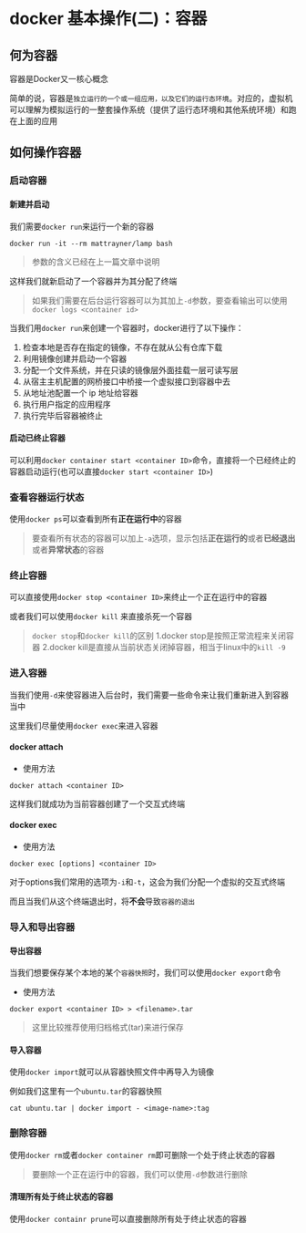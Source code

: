 # docker 基本操作(二)：容器

## 何为容器

容器是Docker又一核心概念

简单的说，容器是`独立运行的一个或一组应用，以及它们的运行态环境`。对应的，虚拟机可以理解为模拟运行的一整套操作系统（提供了运行态环境和其他系统环境）和跑在上面的应用

## 如何操作容器

### 启动容器

#### 新建并启动

我们需要`docker run`来运行一个新的容器

```shell
docker run -it --rm mattrayner/lamp bash
```

> 参数的含义已经在上一篇文章中说明

这样我们就新启动了一个容器并为其分配了终端

> 如果我们需要在后台运行容器可以为其加上`-d`参数，要查看输出可以使用`docker logs <container id>`

当我们用`docker run`来创建一个容器时，docker进行了以下操作：

1. 检查本地是否存在指定的镜像，不存在就从公有仓库下载
2. 利用镜像创建并启动一个容器
3. 分配一个文件系统，并在只读的镜像层外面挂载一层可读写层
4. 从宿主主机配置的网桥接口中桥接一个虚拟接口到容器中去
5. 从地址池配置一个	ip	地址给容器
6. 执行用户指定的应用程序
7. 执行完毕后容器被终止

#### 启动已终止容器

可以利用`docker container start <container ID>`命令，直接将一个已经终止的容器启动运行(也可以直接`docker start <container ID>`)

### 查看容器运行状态

使用`docker ps`可以查看到所有**正在运行中**的容器

> 要查看所有状态的容器可以加上`-a`选项，显示包括**正在运行的**或者**已经退出**或者**异常状态**的容器

### 终止容器

可以直接使用`docker stop <container ID>`来终止一个正在运行中的容器

或者我们可以使用`docker kill` 来直接杀死一个容器

> `docker stop`和`docker kill`的区别
> 1.docker stop是按照正常流程来关闭容器
> 2.docker kill是直接从当前状态关闭掉容器，相当于linux中的`kill -9`

### 进入容器

当我们使用`-d`来使容器进入后台时，我们需要一些命令来让我们重新进入到容器当中

这里我们尽量使用`docker exec`来进入容器

#### docker attach

- 使用方法

```shell
docker attach <container ID>
```

这样我们就成功为当前容器创建了一个交互式终端

#### docker exec

- 使用方法

```shell
docker exec [options] <container ID>
```

对于options我们常用的选项为`-i`和`-t`，这会为我们分配一个虚拟的交互式终端

而且当我们从这个终端退出时，将**不会**导致`容器的退出`

### 导入和导出容器

#### 导出容器

当我们想要保存某个本地的某个`容器快照`时，我们可以使用`docker export`命令

- 使用方法

```shell
docker export <container ID> > <filename>.tar
```

> 这里比较推荐使用归档格式(tar)来进行保存

#### 导入容器

使用`docker import`就可以从容器快照文件中再导入为镜像

例如我们这里有一个`ubuntu.tar`的容器快照

```shell
cat ubuntu.tar | docker import - <image-name>:tag
```

### 删除容器

使用`docker rm`或者`docker container rm`即可删除一个处于终止状态的容器

> 要删除一个正在运行中的容器，我们可以使用`-d`参数进行删除

#### 清理所有处于终止状态的容器

使用`docker containr prune`可以直接删除所有处于终止状态的容器

